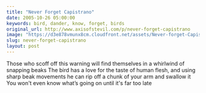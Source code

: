 ```yaml
---
title: "Never Forget Capistrano"
date: 2005-10-26 05:00:00
keywords: bird, dander, know, forget, birds
original_url: http://www.axisofstevil.com/p/never-forget-capistrano
image: "https://d3e878vmunx8cm.cloudfront.net/assets/Never-forget-Capistrano_web.gif"
slug: never-forget-capistrano
layout: post
---
```


Those who scoff off this warning will find themselves in a whirlwind of snapping beaks The bird has a love for the taste of human flesh, and using sharp beak movements he can rip off a chunk of your arm and swallow it You won&#039;t even know what’s going on until it&#039;s far too late

